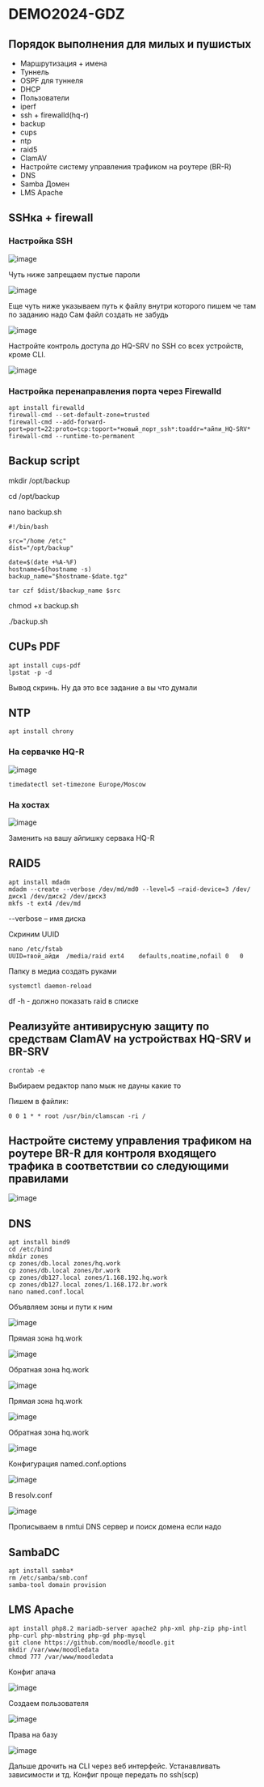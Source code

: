 # DEMO2024-GDZ

## Порядок выполнения для милых и пушистых

- Маршрутизация + имена
- Туннель 
- OSPF для туннеля
- DHCP
- Пользователи
- iperf
- ssh + firewalld(hq-r)
- backup
- cups
- ntp
- raid5
- ClamAV
- Настройте систему управления трафиком на роутере (BR-R)
- DNS
- Samba Домен
- LMS Apache


## SSHка + firewall

### Настройка SSH

![image](https://github.com/KisSsArt/DEMO2024-GDZ/assets/59938902/6933a23b-553f-4d1a-98d1-f749ae30b05c)

Чуть ниже запрещаем пустые пароли

![image](https://github.com/KisSsArt/DEMO2024-GDZ/assets/59938902/0ecb24e5-2d39-40ab-998a-77ce65d700d8)

Еще чуть ниже указываем путь к файлу внутри которого пишем че там по заданию надо
Сам файл создать не забудь 

![image](https://github.com/KisSsArt/DEMO2024-GDZ/assets/59938902/4ccdc6d0-9c36-4b08-bddc-04e76fd93ca6)

Настройте контроль доступа до HQ-SRV по SSH со всех устройств, кроме CLI.

![image](https://github.com/KisSsArt/DEMO2024-GDZ/assets/59938902/4603b6d3-0e2b-4592-9bd8-a4080deb9600)

### Настройка перенаправления порта через Firewalld

```
apt install firewalld
firewall-cmd --set-default-zone=trusted
firewall-cmd --add-forward-port=port=22:proto=tcp:toport=*новый_порт_ssh*:toaddr=*айпи_HQ-SRV*
firewall-cmd --runtime-to-permanent
```

## Backup script

mkdir /opt/backup

cd /opt/backup

nano backup.sh

```
#!/bin/bash

src="/home /etc"
dist="/opt/backup"

date=$(date +%A-%F)
hostname=$(hostname -s)
backup_name="$hostname-$date.tgz"

tar czf $dist/$backup_name $src
```

chmod +x backup.sh

./backup.sh

## CUPs PDF

```
apt install cups-pdf
lpstat -p -d
```

Вывод скринь. Ну да это все задание а вы что думали

## NTP

```
apt install chrony
```

### На сервачке HQ-R

![image](https://github.com/KisSsArt/DEMO2024-GDZ/assets/59938902/4fc469a2-2b91-4d6c-bbbb-c5c8c985c829)

```
timedatectl set-timezone Europe/Moscow
```

### На хостах

![image](https://github.com/KisSsArt/DEMO2024-GDZ/assets/59938902/a92c7eae-2566-4828-9f29-5bda226224b6)

Заменить на вашу айпишку сервака HQ-R

## RAID5

```
apt install mdadm
mdadm --create --verbose /dev/md/md0 --level=5 –raid-device=3 /dev/диск1 /dev/диск2 /dev/диск3
mkfs -t ext4 /dev/md
```

--verbose – имя диска

Скриним UUID

```
nano /etc/fstab
UUID=твой_айди	/media/raid	ext4	defaults,noatime,nofail 0	0
```

Папку в медиа создать руками

```
systemctl daemon-reload
```

df -h	-	должно показать raid в списке

## Реализуйте антивирусную защиту по средствам ClamAV на устройствах HQ-SRV и BR-SRV

```
crontab -e
```

Выбираем редактор nano мыж не дауны какие то

Пишем в файлик:

```
0 0 1 * * root /usr/bin/clamscan -ri /
```

## Настройте систему управления трафиком на роутере BR-R для контроля входящего трафика в соответствии со следующими правилами

![image](https://github.com/KisSsArt/DEMO2024-GDZ/assets/59938902/01eee4ec-5398-477f-807e-87d4d2d6bf13)

## DNS

```
apt install bind9
cd /etc/bind
mkdir zones
cp zones/db.local zones/hq.work
cp zones/db.local zones/br.work
cp zones/db127.local zones/1.168.192.hq.work
cp zones/db127.local zones/1.168.172.br.work
nano named.conf.local
```

Объявляем зоны и пути к ним

![image](https://github.com/KisSsArt/DEMO2024-GDZ/assets/59938902/7184a411-999d-47b5-8d71-aa8dce9176c3)

Прямая зона hq.work

![image](https://github.com/KisSsArt/DEMO2024-GDZ/assets/59938902/cb1ffe94-eb03-4243-bd84-ff20927d6c6e)

Обратная зона hq.work

![image](https://github.com/KisSsArt/DEMO2024-GDZ/assets/59938902/f9748e45-96ae-40be-95e3-9e369cdf63e3)

Прямая зона hq.work

![image](https://github.com/KisSsArt/DEMO2024-GDZ/assets/59938902/c1929be0-d3f2-426e-b9ad-7264cbe552f7)

Обратная зона hq.work

![image](https://github.com/KisSsArt/DEMO2024-GDZ/assets/59938902/f061f30c-8df8-428b-af2c-82413276d0b6)

Конфигурация named.conf.options

![image](https://github.com/KisSsArt/DEMO2024-GDZ/assets/59938902/cff09202-b48e-45ec-868b-8355da7af2f0)

В resolv.conf

![image](https://github.com/KisSsArt/DEMO2024-GDZ/assets/59938902/c281cf44-7f1a-404d-82ad-316f24bfbb1f)

Прописываем в nmtui DNS сервер и поиск домена если надо

## SambaDC

```
apt install samba*
rm /etc/samba/smb.conf
samba-tool domain provision
```

## LMS Apache

```
apt install php8.2 mariadb-server apache2 php-xml php-zip php-intl php-curl php-mbstring php-gd php-mysql
git clone https://github.com/moodle/moodle.git
mkdir /var/www/moodledata
chmod 777 /var/www/moodledata
```
Конфиг апача

![image](https://github.com/KisSsArt/DEMO2024-GDZ/assets/59938902/814a4fbd-b2b7-4b84-a792-4d62274820b8)

Создаем пользователя

![image](https://github.com/KisSsArt/DEMO2024-GDZ/assets/59938902/b94f4b72-94f1-4588-804e-400b2498e4e7)

Права на базу

![image](https://github.com/KisSsArt/DEMO2024-GDZ/assets/59938902/a859ad94-5bf7-4be9-969d-c7bfc6174541)

Дальше дрочить на CLI через веб интерфейс. Устанавливать зависимости и тд. Конфиг проще передать по ssh(scp)

